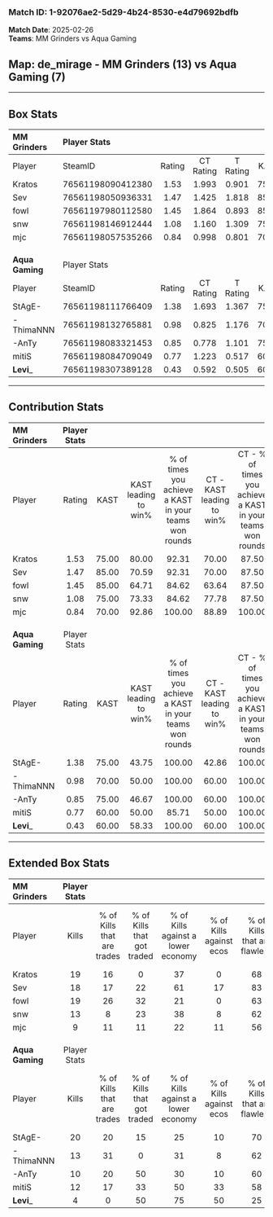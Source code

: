 ### Match ID: 1-92076ae2-5d29-4b24-8530-e4d79692bdfb  
**Match Date**: 2025-02-26  
**Teams**: MM Grinders vs Aqua Gaming  

## **Map**: de_mirage - MM Grinders (13) vs Aqua Gaming (7)  
---  

## Box Stats  

| **MM Grinders** | Player Stats      |        |           |          |       |      |       |         |        |      |     |
| :- | :- | :-: | :-: | :-: | :-: | :-: | :-: | :-: | :-: | :-: | :-: |
| Player          | SteamID           | Rating | CT Rating | T Rating | KAST  | ADR  | Kills | Assists | Deaths | K/D  | HS% |
| Kratos          | 76561198090412380 |  1.53  |   1.993   |  0.901   | 75.00 | 98.0 |  19   |    5    |   9    | 2.11 | 42  |
| Sev             | 76561198050936331 |  1.47  |   1.425   |  1.818   | 85.00 | 95.5 |  18   |    5    |   12   | 1.50 | 38  |
| fowl            | 76561197980112580 |  1.45  |   1.864   |  0.893   | 85.00 | 72.3 |  19   |    1    |   11   | 1.73 | 57  |
| snw             | 76561198146912444 |  1.08  |   1.160   |  1.309   | 75.00 | 87.1 |  13   |    7    |   15   | 0.87 | 46  |
| mjc             | 76561198057535266 |  0.84  |   0.998   |  0.801   | 70.00 | 53.2 |   9   |    5    |   12   | 0.75 | 77  |
|                 |                   |        |           |          |       |      |       |         |        |      |     |
|                 |                   |        |           |          |       |      |       |         |        |      |     |
|                 |                   |        |           |          |       |      |       |         |        |      |     |
| **Aqua Gaming** | Player Stats      |        |           |          |       |      |       |         |        |      |     |
| Player          | SteamID           | Rating | CT Rating | T Rating | KAST  | ADR  | Kills | Assists | Deaths | K/D  | HS% |
| StAgE-          | 76561198111766409 |  1.38  |   1.693   |  1.367   | 75.00 | 96.2 |  20   |    5    |   16   | 1.25 | 60  |
| -ThimaNNN       | 76561198132765881 |  0.98  |   0.825   |  1.176   | 70.00 | 61.4 |  13   |    5    |   14   | 0.93 | 46  |
| -AnTy           | 76561198083321453 |  0.85  |   0.778   |  1.101   | 75.00 | 65.2 |  10   |    5    |   16   | 0.63 | 80  |
| mitiS           | 76561198084709049 |  0.77  |   1.223   |  0.517   | 60.00 | 59.6 |  12   |    3    |   17   | 0.71 | 41  |
| __Levi___       | 76561198307389128 |  0.43  |   0.592   |  0.505   | 60.00 | 40.9 |   4   |    6    |   15   | 0.27 | 50  |
---  

## Contribution Stats  

| **MM Grinders** | Player Stats |       |                      |                                                        |                           |                                                             |                          |                                                            |
| :- | :-: | :-: | :-: | :-: | :-: | :-: | :-: | :-: |
| Player          |    Rating    | KAST  | KAST leading to win% | % of times you achieve a KAST in your teams won rounds | CT - KAST leading to win% | CT - % of times you achieve a KAST in your teams won rounds | T - KAST leading to win% | T - % of times you achieve a KAST in your teams won rounds |
| Kratos          |     1.53     | 75.00 |        80.00         |                         92.31                          |           70.00           |                            87.50                            |          100.00          |                           100.00                           |
| Sev             |     1.47     | 85.00 |        70.59         |                         92.31                          |           70.00           |                            87.50                            |          71.43           |                           100.00                           |
| fowl            |     1.45     | 85.00 |        64.71         |                         84.62                          |           63.64           |                            87.50                            |          66.67           |                           80.00                            |
| snw             |     1.08     | 75.00 |        73.33         |                         84.62                          |           77.78           |                            87.50                            |          66.67           |                           80.00                            |
| mjc             |     0.84     | 70.00 |        92.86         |                         100.00                         |           88.89           |                           100.00                            |          100.00          |                           100.00                           |
|                 |              |       |                      |                                                        |                           |                                                             |                          |                                                            |
|                 |              |       |                      |                                                        |                           |                                                             |                          |                                                            |
|                 |              |       |                      |                                                        |                           |                                                             |                          |                                                            |
| **Aqua Gaming** | Player Stats |       |                      |                                                        |                           |                                                             |                          |                                                            |
| Player          |    Rating    | KAST  | KAST leading to win% | % of times you achieve a KAST in your teams won rounds | CT - KAST leading to win% | CT - % of times you achieve a KAST in your teams won rounds | T - KAST leading to win% | T - % of times you achieve a KAST in your teams won rounds |
| StAgE-          |     1.38     | 75.00 |        43.75         |                         100.00                         |           42.86           |                           100.00                            |          44.44           |                           100.00                           |
| -ThimaNNN       |     0.98     | 70.00 |        50.00         |                         100.00                         |           60.00           |                           100.00                            |          44.44           |                           100.00                           |
| -AnTy           |     0.85     | 75.00 |        46.67         |                         100.00                         |           60.00           |                           100.00                            |          40.00           |                           100.00                           |
| mitiS           |     0.77     | 60.00 |        50.00         |                         85.71                          |           50.00           |                           100.00                            |          50.00           |                           75.00                            |
| __Levi___       |     0.43     | 60.00 |        58.33         |                         100.00                         |           60.00           |                           100.00                            |          57.14           |                           100.00                           |
---  

## Extended Box Stats  

| **MM Grinders** | Player Stats |                            |                            |                                    |                         |                              |                                 |        |                             |                                     |                          |                               |                            |
| :- | :-: | :-: | :-: | :-: | :-: | :-: | :-: | :-: | :-: | :-: | :-: | :-: | :-: |
| Player          |    Kills     | % of Kills that are trades | % of Kills that got traded | % of Kills against a lower economy | % of Kills against ecos | % of Kills that are flawless | % of Kills that are close duels | Deaths | % of Deaths that get traded | % of Deaths against a lower economy | % of Deaths against ecos | % of Deaths that are flawless | % of Deaths that are close |
| Kratos          |      19      |             16             |             0              |                 37                 |            0            |              68              |               11                |   9    |             11              |                 22                  |            0             |              56               |             11             |
| Sev             |      18      |             17             |             22             |                 61                 |           17            |              83              |               11                |   12   |             33              |                 25                  |            0             |              58               |             17             |
| fowl            |      19      |             26             |             32             |                 21                 |            0            |              63              |               11                |   11   |              9              |                 18                  |            0             |              91               |             0              |
| snw             |      13      |             8              |             23             |                 38                 |            8            |              62              |                8                |   15   |             33              |                 40                  |            0             |              47               |             13             |
| mjc             |      9       |             11             |             11             |                 22                 |           11            |              56              |               11                |   12   |             25              |                 33                  |            8             |              50               |             0              |
|                 |              |                            |                            |                                    |                         |                              |                                 |        |                             |                                     |                          |                               |                            |
|                 |              |                            |                            |                                    |                         |                              |                                 |        |                             |                                     |                          |                               |                            |
|                 |              |                            |                            |                                    |                         |                              |                                 |        |                             |                                     |                          |                               |                            |
| **Aqua Gaming** | Player Stats |                            |                            |                                    |                         |                              |                                 |        |                             |                                     |                          |                               |                            |
| Player          |    Kills     | % of Kills that are trades | % of Kills that got traded | % of Kills against a lower economy | % of Kills against ecos | % of Kills that are flawless | % of Kills that are close duels | Deaths | % of Deaths that get traded | % of Deaths against a lower economy | % of Deaths against ecos | % of Deaths that are flawless | % of Deaths that are close |
| StAgE-          |      20      |             20             |             15             |                 25                 |           10            |              70              |                5                |   16   |             19              |                 19                  |            0             |              88               |             0              |
| -ThimaNNN       |      13      |             31             |             0              |                 31                 |            8            |              62              |               15                |   14   |             14              |                 14                  |            0             |              57               |             14             |
| -AnTy           |      10      |             20             |             50             |                 30                 |           10            |              60              |                0                |   16   |             25              |                 19                  |            6             |              81               |             6              |
| mitiS           |      12      |             17             |             33             |                 50                 |           33            |              58              |               17                |   17   |              6              |                 24                  |            6             |              59               |             18             |
| __Levi___       |      4       |             0              |             50             |                 75                 |           50            |              25              |                0                |   15   |             27              |                 20                  |            7             |              60               |             13             |
